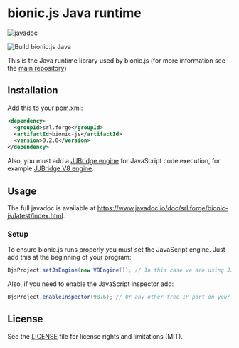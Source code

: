 # bionic.js Java runtime

[![javadoc](https://javadoc.io/badge2/srl.forge/bionic-js/javadoc.svg)](https://javadoc.io/doc/srl.forge/bionic-js)

![Build bionic.js Java](https://github.com/Forge-Srl/bionic-js-runtime-java/workflows/Build%20bionic.js%20Java/badge.svg?branch=main)

This is the Java runtime library used by bionic.js (for more information see the [main repository](https://github.com/Forge-Srl/bionic-js))

## Installation

Add this to your pom.xml:
```xml
<dependency>
  <groupId>srl.forge</groupId>
  <artifactId>bionic-js</artifactId>
  <version>0.2.0</version>
</dependency>
```

Also, you must add a [JJBridge engine](https://github.com/Forge-Srl/jjbridge-api#installation) for JavaScript code execution,
for example [JJBridge V8 engine](https://github.com/Forge-Srl/jjbridge-engine-v8).

## Usage
The full javadoc is available at <https://www.javadoc.io/doc/srl.forge/bionic-js/latest/index.html>.

### Setup
To ensure bionic.js runs properly you must set the JavaScript engine. Just add this at the beginning of your program:
```java
BjsProject.setJsEngine(new V8Engine()); // In this case we are using JJBridge V8 engine
```

Also, if you need to enable the JavaScript inspector add:
```java
BjsProject.enableInspector(9876); // Or any other free IP port on your machine
```

## License

See the [LICENSE](LICENSE.md) file for license rights and limitations (MIT).